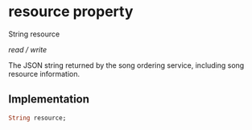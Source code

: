 


# resource property







String resource
  
_<span class="feature">read / write</span>_



<p>The JSON string returned by the song ordering service, including song resource information.</p>



## Implementation

```dart
String resource;
```







